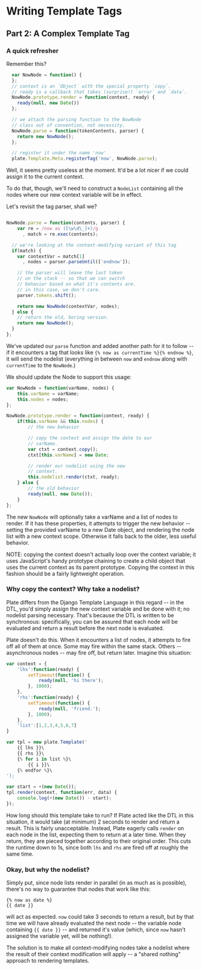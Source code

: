 # Writing Template Tags
## Part 2: A Complex Template Tag
### A quick refresher

Remember this?

````javascript
  var NowNode = function() {
  };
  // context is an `Object` with the special property `copy`.
  // ready is a callback that takes (surprise!) `error` and `data`.
  NowNode.prototype.render = function(context, ready) {
    ready(null, new Date())
  };

  // we attach the parsing function to the NowNode
  // class out of convention, not necessity.
  NowNode.parse = function(tokenContents, parser) {
    return new NowNode();
  };

  // register it under the name 'now'
  plate.Template.Meta.registerTag('now', NowNode.parse);
````

Well, it seems pretty useless at the moment. It'd be a lot nicer if we could
assign it to the current context.

To do that, though, we'll need to construct a `NodeList` containing all the nodes
where our new context variable will be in effect.

Let's revisit the tag parser, shall we?

````javascript

NowNode.parse = function(contents, parser) {
    var re = /now as ([\w\d\_]+)/g
      , match = re.exec(contents);

  // we're looking at the context-modifying variant of this tag
  if(match) {
    var contextVar = match[1]
      , nodes = parser.parseUntil(['endnow']);

    // the parser will leave the last token
    // on the stack -- so that we can switch
    // behavior based on what it's contents are.
    // in this case, we don't care.
    parser.tokens.shift();

    return new NowNode(contextVar, nodes);
  } else {
    // return the old, boring version.
    return new NowNode();
  }
};
````

We've updated our `parse` function and added another path for it to follow -- if it encounters
a tag that looks like `{% now as currentTime %}{% endnow %}`, it will send the nodelist (everything
in between `now` and `endnow` along with `currentTime` to the `NowNode`.)

We should update the Node to support this usage:

````javascript
var NowNode = function(varName, nodes) {
    this.varName = varName;
    this.nodes = nodes;
};

NowNode.prototype.render = function(context, ready) {
    if(this.varName && this.nodes) {
        // the new behavior

        // copy the context and assign the date to our
        // varName.
        var ctxt = context.copy();
        ctxt[this.varName] = new Date;

        // render our nodelist using the new
        // context.
        this.nodelist.render(ctxt, ready);
    } else {
        // the old behavior
        ready(null, new Date());
    }
};
````

The new `NowNode` will optionally take a varName and a list of nodes to render. If it has these properties,
it attempts to trigger the new behavior -- setting the provided varName to a new Date object, and rendering
the node list with a new context scope. Otherwise it falls back to the older, less useful behavior.

NOTE: copying the context doesn't actually loop over the context variable; it uses JavaScript's handy prototype
chaining to create a child object that uses the current context as its parent prototype. Copying the context in
this fashion should be a fairly lightweight operation.

### Why copy the context? Why take a nodelist?

Plate differs from the Django Template Language in this regard -- in the DTL, you'd simply assign the new context
variable and be done with it; no nodelist parsing necessary. That's because the DTL is written to be synchronous:
specifically, you can be assured that each node will be evaluated and return a result before the next node is evaluated.

Plate doesn't do this. When it encounters a list of nodes, it attempts to fire off all of them at once. Some may fire within
the same stack. Others -- asynchronous nodes -- may fire off, but return later. Imagine this situation:

````javascript
var context = {
    'lhs':function(ready) {
        setTimeout(function() {
            ready(null, 'hi there');
        }, 1000);
    },
    'rhs':function(ready) {
        setTimeout(function() {
            ready(null, 'friend.');
        }, 1000);
    },
    'list':[1,2,3,4,5,6,7]
}

var tpl = new plate.Template('
    {{ lhs }}\
    {{ rhs }}\
    {% for i in list %}\
        {{ i }}\
    {% endfor %}\
');

var start = +(new Date());
tpl.render(context, function(err, data) {
    console.log(+(new Date()) - start);
});
````

How long should this template take to run? If Plate acted like the DTL in this situation, it would take (at minimum) 2 seconds to
render and return a result. This is fairly unacceptable. Instead, Plate eagerly calls `render` on each node in the list, expecting
them to return at a later time. When they return, they are pieced together according to their original order. This cuts the runtime
down to 1s, since both `lhs` and `rhs` are fired off at roughly the same time.

### Okay, but why the nodelist?

Simply put, since node lists render in parallel (in as much as is possible), there's no way to guarantee that nodes that work like
this:

````django
{% now as date %}
{{ date }}
````

will act as expected. `now` could take 3 seconds to return a result, but by that time we will have already evaluated the next node --
the variable node containing `{{ date }}` -- and returned it's value (which, since `now` hasn't assigned the variable yet, will be nothing!).

The solution is to make all context-modifying nodes take a nodelist where the result of their context modification will apply -- a "shared nothing" approach to rendering templates.
